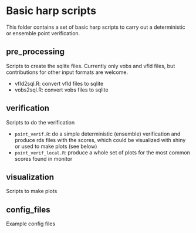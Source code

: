 # Basic harp scripts

This folder contains a set of basic harp scripts to carry out
a deterministic or ensemble point verification.


## pre_processing
Scripts to create the sqlite files. Currently only vobs and vfld files, but contributions for other input formats are welcome.
- vfld2sql.R: convert vfld files to sqlite
- vobs2sql.R: convert vobs files to sqlite

## verification
Scripts to do the verification

- `point_verif.R`: do a simple deterministic (ensemble) verification and produce rds files with the scores, which could be visualized with shiny or used to make plots (see below)
- `point_verif_local.R`: produce a whole set of plots for the most common scores found in monitor

## visualization
Scripts to make plots

## config_files
Example config files
